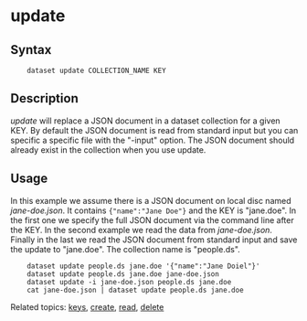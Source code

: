 update
======

Syntax
------

```shell
    dataset update COLLECTION_NAME KEY
```

Description
-----------

_update_ will replace a JSON document in a dataset collection for 
a given KEY.  By default the JSON document is read from standard 
input but you can specific a specific file with the "-input" 
option. The JSON document should already exist in the collection
when you use update.


Usage
------

In this example we assume there is a JSON document on local disc 
named _jane-doe.json_. It contains `{"name":"Jane Doe"}` and the 
KEY is "jane.doe". In the first one we specify the full JSON document 
via the command line after the KEY.  In the second example we read the 
data from _jane-doe.json_. Finally in the last we read the JSON 
document from standard input and save the update to "jane.doe".
The collection name is "people.ds".

```shell
    dataset update people.ds jane.doe '{"name":"Jane Doiel"}'
    dataset update people.ds jane.doe jane-doe.json
    dataset update -i jane-doe.json people.ds jane.doe
    cat jane-doe.json | dataset update people.ds jane.doe
```

Related topics: [keys](keys.html), [create](create.html), [read](read.html), [delete](delete.html)

